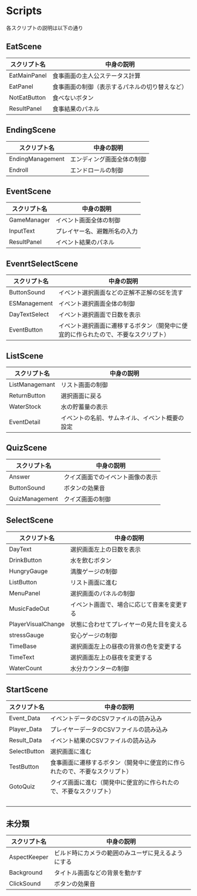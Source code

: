 # Scripts
各スクリプトの説明は以下の通り

## EatScene
| スクリプト名 | 中身の説明 |
| ---- | ---- |
|  EatMainPanel  |  食事画面の主人公ステータス計算  |
|  EatPanel  |  食事画面の制御（表示するパネルの切り替えなど）  |
|  NotEatButton  | 食べないボタン |
|  ResultPanel  |  食事結果のパネル  |


## EndingScene
| スクリプト名 | 中身の説明 |
| ---- | ---- |
|  EndingManagement  | エンディング画面全体の制御 |
|  Endroll  | エンドロールの制御 |

## EventScene
| スクリプト名 | 中身の説明 |
| ---- | ---- |
|  GameManager  |  イベント画面全体の制御  |
|  InputText  | プレイヤー名、避難所名の入力 |
|  ResultPanel  |  イベント結果のパネル  |


## EvenrtSelectScene
| スクリプト名 | 中身の説明 |
| ---- | ---- |
|  ButtonSound  |  イベント選択画面などの正解不正解のSEを流す  |
|  ESManagement  | イベント選択画面全体の制御 |
|  DayTextSelect  | イベント選択画面で日数を表示 |
|  EventButton  |  イベント選択画面に遷移するボタン（開発中に便宜的に作られたので、不要なスクリプト）  |

## ListScene
| スクリプト名 | 中身の説明 |
| ---- | ---- |
|  ListManagemant  | リスト画面の制御 |
|  ReturnButton  | 選択画面に戻る |
|  WaterStock  | 水の貯蓄量の表示 |
|  EventDetail  |  イベントの名前、サムネイル、イベント概要の設定  |

## QuizScene
| スクリプト名 | 中身の説明 |
| ---- | ---- |
|  Answer  | クイズ画面でのイベント画像の表示 |
|  ButtonSound  |  ボタンの効果音  |
|  QuizManagement  | クイズ画面の制御 |

## SelectScene
| スクリプト名 | 中身の説明 |
| ---- | ---- |
|  DayText  |  選択画面左上の日数を表示  |
|  DrinkButton  |  水を飲むボタン  |
|  HungryGauge  |  満腹ゲージの制御  |
|  ListButton  | リスト画面に進む |
|  MenuPanel  |  選択画面のパネルの制御  |
|  MusicFadeOut  | イベント画面で、場合に応じて音楽を変更する |
|  PlayerVisualChange  | 状態に合わせてプレイヤーの見た目を変える |
|  stressGauge  |  安心ゲージの制御  |
|  TimeBase  | 選択画面左上の昼夜の背景の色を変更する |
|  TimeText  | 選択画面左上の昼夜を変更する |
|  WaterCount  | 水分カウンターの制御 |


## StartScene
| スクリプト名 | 中身の説明 |
| ---- | ---- |
|  Event_Data  |  イベントデータのCSVファイルの読み込み  |
|  Player_Data  |  プレイヤーデータのCSVファイルの読み込み  |
|  Result_Data  |  イベント結果のCSVファイルの読み込み  |
|  SelectButton  |  選択画面に進む  |
|  TestButton  | 食事画面に遷移するボタン（開発中に便宜的に作られたので、不要なスクリプト） |
|  GotoQuiz  |  クイズ画面に進む（開発中に便宜的に作られたので、不要なスクリプト）  |
|    | 　 |

## 未分類
| スクリプト名 | 中身の説明 |
| ---- | ---- |
|  AspectKeeper  |  ビルド時にカメラの範囲のみユーザに見えるようにする  |
|  Background  |  タイトル画面などの背景を動かす  |
|  ClickSound  |  ボタンの効果音  |
